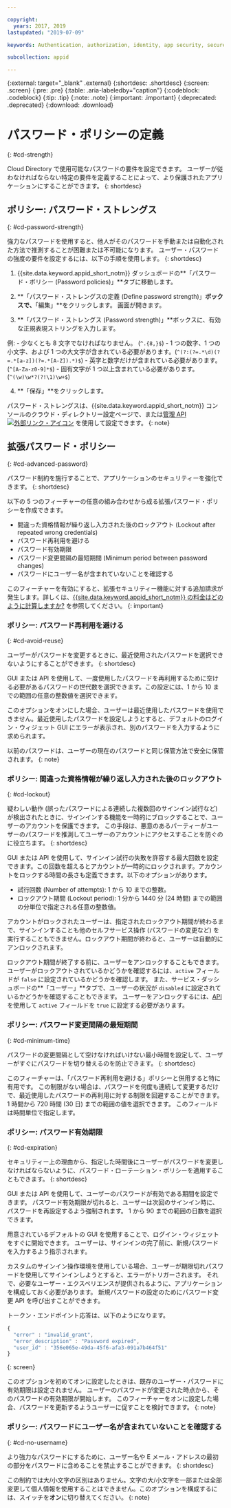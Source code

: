 ```yaml
---

copyright:
  years: 2017, 2019
lastupdated: "2019-07-09"

keywords: Authentication, authorization, identity, app security, secure, directory, registry, passwords, languages, lockout

subcollection: appid

---
```


{:external: target="_blank" .external}
{:shortdesc: .shortdesc}
{:screen: .screen}
{:pre: .pre}
{:table: .aria-labeledby="caption"}
{:codeblock: .codeblock}
{:tip: .tip}
{:note: .note}
{:important: .important}
{:deprecated: .deprecated}
{:download: .download}

# パスワード・ポリシーの定義
{: #cd-strength}

Cloud Directory で使用可能なパスワードの要件を設定できます。 ユーザーが従わなければならない特定の要件を定義することによって、より保護されたアプリケーションにすることができます。
{: shortdesc}

## ポリシー: パスワード・ストレングス
{: #cd-password-strength}

強力なパスワードを使用すると、他人がそのパスワードを手動または自動化された方法で推測することが困難または不可能になります。 ユーザー・パスワードの強度の要件を設定するには、以下の手順を使用します。
{: shortdesc}

1. {{site.data.keyword.appid_short_notm}} ダッシュボードの**「パスワード・ポリシー (Password policies)」**タブに移動します。

2. **「パスワード・ストレングスの定義 (Define password strength)」**ボックスで、**「編集」**をクリックします。 画面が開きます。

3. **「パスワード・ストレングス (Password strength)」**ボックスに、有効な正規表現ストリングを入力します。

  例:
    - 少なくとも 8 文字でなければなりません。 (`^.{8,}$`)
    - 1 つの数字、1 つの小文字、および 1 つの大文字が含まれている必要があります。(`^(?:(?=.*\d)(?=.*[a-z])(?=.*[A-Z]).*)$`)
    - 英字と数字だけが含まれている必要があります。(`^[A-Za-z0-9]*$`)
    - 固有文字が 1 つ以上含まれている必要があります。(`^(\w)\w*?(?!\1)\w+$`)

4. **「保存」**をクリックします。

パスワード・ストレングスは、{{site.data.keyword.appid_short_notm}} コンソールのクラウド・ディレクトリー設定ページで、または<a href="https://us-south.appid.cloud.ibm.com/swagger-ui/#/Management%20API%20-%20Config/mgmt.set_cloud_directory_password_regex" target="_blank">管理 API <img src="../../icons/launch-glyph.svg" alt="外部リンク・アイコン"></a> を使用して設定できます。
{: note}


## 拡張パスワード・ポリシー
{: #cd-advanced-password}


パスワード制約を施行することで、アプリケーションのセキュリティーを強化できます。
{: shortdesc}


以下の 5 つのフィーチャーの任意の組み合わせから成る拡張パスワード・ポリシーを作成できます。

 - 間違った資格情報が繰り返し入力された後のロックアウト (Lockout after repeated wrong credentials)
 - パスワード再利用を避ける
 - パスワード有効期限
 - パスワード変更間隔の最短期間 (Minimum period between password changes)
 - パスワードにユーザー名が含まれていないことを確認する


 このフィーチャーを有効にすると、拡張セキュリティー機能に対する追加請求が発生します。詳しくは、[{{site.data.keyword.appid_short_notm}} の料金はどのように計算しますか?](/docs/services/appid?topic=appid-faq#faq-pricing) を参照してください。
 {: important}


### ポリシー: パスワード再利用を避ける
{: #cd-avoid-reuse}

ユーザーがパスワードを変更するときに、最近使用されたパスワードを選択できないようにすることができます。
{: shortdesc}

GUI または API を使用して、一度使用したパスワードを再利用するために空ける必要があるパスワードの世代数を選択できます。この設定には、1 から 10 までの範囲の任意の整数値を選択できます。

このオプションをオンにした場合、ユーザーは最近使用したパスワードを使用できません。最近使用したパスワードを設定しようとすると、デフォルトのログイン・ウィジェット GUI にエラーが表示され、別のパスワードを入力するように求められます。

以前のパスワードは、ユーザーの現在のパスワードと同じ保管方法で安全に保管されます。
{: note}


### ポリシー: 間違った資格情報が繰り返し入力された後のロックアウト
{: #cd-lockout}

疑わしい動作 (誤ったパスワードによる連続した複数回のサインイン試行など) が検出されたときに、サインインする機能を一時的にブロックすることで、ユーザーのアカウントを保護できます。 この手段は、悪意のあるパーティーがユーザーのパスワードを推測してユーザーのアカウントにアクセスすることを防ぐのに役立ちます。
{: shortdesc}

GUI または API を使用して、サインイン試行の失敗を許容する最大回数を設定できます。この回数を超えるとアカウントが一時的にロックされます。アカウントをロックする時間の長さも定義できます。以下のオプションがあります。

* 試行回数 (Number of attempts): 1 から 10 までの整数。
* ロックアウト期間 (Lockout period): 1 分から 1440 分 (24 時間) までの範囲の分単位で指定される任意の整数値。

アカウントがロックされたユーザーは、指定されたロックアウト期間が終わるまで、サインインすることも他のセルフサービス操作 (パスワードの変更など) を実行することもできません。ロックアウト期間が終わると、ユーザーは自動的にアンロックされます。

ロックアウト期間が終了する前に、ユーザーをアンロックすることもできます。 ユーザーがロックアウトされているかどうかを確認するには、`active` フィールドが `false` に設定されているかどうかを確認します。 また、サービス・ダッシュボードの**「ユーザー」**タブで、ユーザーの状況が `disabled` に設定されているかどうかを確認することもできます。 ユーザーをアンロックするには、[API](https://us-south.appid.cloud.ibm.com/swagger-ui/#/Cloud_Directory_Users/updateCloudDirectoryUser) を使用して `active` フィールドを `true` に設定する必要があります。


### ポリシー: パスワード変更間隔の最短期間
{: #cd-minimum-time}

パスワードの変更間隔として空けなければいけない最小時間を設定して、ユーザーがすぐにパスワードを切り替えるのを防止できます。
{: shortdesc}

このフィーチャーは、「パスワード再利用を避ける」ポリシーと併用すると特に有用です。 この制限がない場合は、パスワードを何度も連続して変更するだけで、最近使用したパスワードの再利用に対する制限を回避することができます。1 時間から 720 時間 (30 日) までの範囲の値を選択できます。 このフィールドは時間単位で指定します。


### ポリシー: パスワード有効期限
{: #cd-expiration}

セキュリティー上の理由から、指定した時間後にユーザーがパスワードを変更しなければならないように、パスワード・ローテーション・ポリシーを適用することもできます。
{: shortdesc}

GUI または API を使用して、ユーザーのパスワードが有効である期間を設定できます。 パスワード有効期限が切れると、ユーザーは次回のサインイン時に、パスワードを再設定するよう強制されます。 1 から 90 までの範囲の日数を選択できます。

用意されているデフォルトの GUI を使用することで、ログイン・ウィジェットをすぐに開始できます。 ユーザーは、サインインの完了前に、新規パスワードを入力するよう指示されます。

カスタムのサインイン操作環境を使用している場合、ユーザーが期限切れパスワードを使用してサインインしようとすると、エラーがトリガーされます。 それで、必要なユーザー・エクスペリエンスが提供されるように、アプリケーションを構成しておく必要があります。 新規パスワードの設定のためにパスワード変更 API を呼び出すことができます。

トークン・エンドポイント応答は、以下のようになります。

```javascript
{
  "error" : "invalid_grant",
  "error_description" : "Password expired",
  "user_id" : "356e065e-49da-45f6-afa3-091a7b464f51"
}
```
{: screen}

このオプションを初めてオンに設定したときは、既存のユーザー・パスワードに有効期限は設定されません。 ユーザーのパスワードが変更された時点から、そのパスワードの有効期限が開始します。 このフィーチャーをオンに設定した場合、パスワードを更新するようユーザーに促すことを検討できます。
{: note}


### ポリシー: パスワードにユーザー名が含まれていないことを確認する
{: #cd-no-username}

より強力なパスワードにするために、ユーザー名や E メール・アドレスの最初の部分をパスワードに含めることを禁止することができます。
{: shortdesc}

この制約では大/小文字の区別はありません。文字の大/小文字を一部または全部変更して個人情報を使用することはできません。このオプションを構成するには、スイッチを**オン**に切り替えてください。
{: note}

